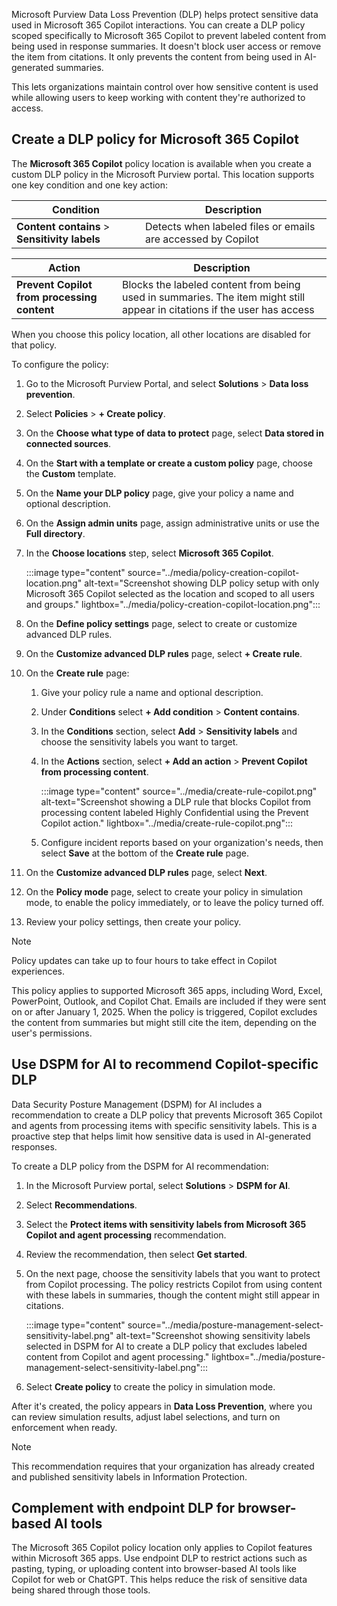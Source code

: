 Microsoft Purview Data Loss Prevention (DLP) helps protect sensitive data used in Microsoft 365 Copilot interactions. You can create a DLP policy scoped specifically to Microsoft 365 Copilot to prevent labeled content from being used in response summaries. It doesn't block user access or remove the item from citations. It only prevents the content from being used in AI-generated summaries.

This lets organizations maintain control over how sensitive content is used while allowing users to keep working with content they're authorized to access.

## Create a DLP policy for Microsoft 365 Copilot

The **Microsoft 365 Copilot** policy location is available when you create a custom DLP policy in the Microsoft Purview portal. This location supports one key condition and one key action:

| Condition | Description |
|-----|-----|
| **Content contains** > **Sensitivity labels** | Detects when labeled files or emails are accessed by Copilot |

| Action | Description |
|-----|-----|
| **Prevent Copilot from processing content** | Blocks the labeled content from being used in summaries. The item might still appear in citations if the user has access |

When you choose this policy location, all other locations are disabled for that policy.

To configure the policy:

1. Go to the Microsoft Purview Portal, and select **Solutions** > **Data loss prevention**.
1. Select **Policies** > **+ Create policy**.
1. On the **Choose what type of data to protect** page, select **Data stored in connected sources**.
1. On the **Start with a template or create a custom policy** page, choose the **Custom** template.
1. On the **Name your DLP policy** page, give your policy a name and optional description.
1. On the **Assign admin units** page, assign administrative units or use the **Full directory**.
1. In the **Choose locations** step, select **Microsoft 365 Copilot**.

    :::image type="content" source="../media/policy-creation-copilot-location.png" alt-text="Screenshot showing DLP policy setup with only Microsoft 365 Copilot selected as the location and scoped to all users and groups." lightbox="../media/policy-creation-copilot-location.png":::

1. On the **Define policy settings** page, select to create or customize advanced DLP rules.
1. On the **Customize advanced DLP rules** page, select **+ Create rule**.
1. On the **Create rule** page:

   1. Give your policy rule a name and optional description.
   1. Under **Conditions** select **+ Add condition** > **Content contains**.
   1. In the **Conditions** section, select **Add** > **Sensitivity labels** and choose the sensitivity labels you want to target.
   1. In the **Actions** section, select **+ Add an action** > **Prevent Copilot from processing content**.

       :::image type="content" source="../media/create-rule-copilot.png" alt-text="Screenshot showing a DLP rule that blocks Copilot from processing content labeled Highly Confidential using the Prevent Copilot action." lightbox="../media/create-rule-copilot.png":::

   1. Configure incident reports based on your organization's needs, then select **Save** at the bottom of the **Create rule** page.

1. On the **Customize advanced DLP rules** page, select **Next**.
1. On the **Policy mode** page, select to create your policy in simulation mode, to enable the policy immediately, or to leave the policy turned off.
1. Review your policy settings, then create your policy.

> [!NOTE]
> Policy updates can take up to four hours to take effect in Copilot experiences.

This policy applies to supported Microsoft 365 apps, including Word, Excel, PowerPoint, Outlook, and Copilot Chat. Emails are included if they were sent on or after January 1, 2025. When the policy is triggered, Copilot excludes the content from summaries but might still cite the item, depending on the user's permissions.

## Use DSPM for AI to recommend Copilot-specific DLP

Data Security Posture Management (DSPM) for AI includes a recommendation to create a DLP policy that prevents Microsoft 365 Copilot and agents from processing items with specific sensitivity labels. This is a proactive step that helps limit how sensitive data is used in AI-generated responses.

To create a DLP policy from the DSPM for AI recommendation:

1. In the Microsoft Purview portal, select **Solutions** > **DSPM for AI**.
1. Select **Recommendations**.
1. Select the **Protect items with sensitivity labels from Microsoft 365 Copilot and agent processing** recommendation.
1. Review the recommendation, then select **Get started**.
1. On the next page, choose the sensitivity labels that you want to protect from Copilot processing. The policy restricts Copilot from using content with these labels in summaries, though the content might still appear in citations.

   :::image type="content" source="../media/posture-management-select-sensitivity-label.png" alt-text="Screenshot showing sensitivity labels selected in DSPM for AI to create a DLP policy that excludes labeled content from Copilot and agent processing." lightbox="../media/posture-management-select-sensitivity-label.png":::

1. Select **Create policy** to create the policy in simulation mode.

After it's created, the policy appears in **Data Loss Prevention**, where you can review simulation results, adjust label selections, and turn on enforcement when ready.

> [!NOTE]
> This recommendation requires that your organization has already created and published sensitivity labels in Information Protection.

## Complement with endpoint DLP for browser-based AI tools

The Microsoft 365 Copilot policy location only applies to Copilot features within Microsoft 365 apps. Use endpoint DLP to restrict actions such as pasting, typing, or uploading content into browser-based AI tools like Copilot for web or ChatGPT. This helps reduce the risk of sensitive data being shared through those tools.
